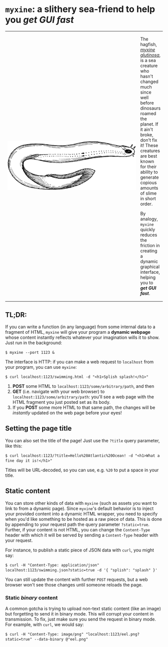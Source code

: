 # `myxine`: a slithery sea-friend to help you _get GUI fast_

<table style="border: 0">
<tr style="border: 0">
  <td width="425px" style="border: 0">
    <img src="/images/myxine_glutinosa.png" target="_blank" width="425px" alt="woodcut sketch of myxine glutinosa, the hagfish">
  </td>
  <td style="border: 0">
    <p>The hagfish, <a href="https://en.wikipedia.org/wiki/Hagfish"><i>myxine glutinosa</i></a>, is a sea creature who hasn't changed much since well before dinosaurs roamed the planet. If it ain't broke, don't fix it! These creatures are best known for their ability to generate copious amounts of slime in short order.</p/>
    <p>By analogy, <code>myxine</code> quickly reduces the friction in creating a dynamic graphical interface, helping you to <b><i>get GUI fast</i></b>.</p>
  </td>
</tr>
</table>

## TL;DR:

If you can write a function (in any language) from some internal data to a
fragment of HTML, `myxine` will give your program a **dynamic webpage** whose
content instantly reflects whatever your imagination wills it to show. Just run
in the background:

```
$ myxine --port 1123 &
```

The interface is HTTP: if you can make a web request to `localhost` from your
program, you can use `myxine`:

```
$ curl localhost:1123/swimming.html -d "<h1>Splish splash!</h1>"
```

1. **POST** some HTML to `localhost:1123/some/arbitrary/path`, and then
2. **GET** (i.e. navigate with your web browser) to
   `localhost:1123/some/arbitrary/path`: you'll see a web page with the HTML
   fragment you just posted set as its body.
3. If you **POST** some more HTML to that same path, the changes will be
   _instantly_ updated on the web page before your eyes!

## Setting the page title

You can also set the title of the page! Just use the `?title` query parameter, like this:

```
$ curl localhost:1123/?title=Hello%20Atlantic%20Ocean! -d "<h1>What a fine day it is!</h1>"
```

Titles will be URL-decoded, so you can use, e.g. `%20` to put a space in your title.

## Static content

You can store other kinds of data with `myxine` (such as assets you want to link
to from a dynamic page). Since `myxine`'s default behavior is to inject your
provided content into a dynamic HTML wrapper, you need to specify when you'd
like something to be hosted as a raw piece of data. This is done by appending to
your request path the query parameter `?static=true`. Further, if your content
is not HTML, you can change the `Content-Type` header with which it will be
served by sending a `Content-Type` header with your request.

For instance, to publish a static piece of JSON data with `curl`, you might say:

```
$ curl -H "Content-Type: application/json" localhost:1123/swimming.json?static=true -d '{ "splish": "splash" }'
```

You can still update the content with further `POST` requests, but a web browser
won't see those changes until someone reloads the page.

### Static _binary_ content

A common gotcha is trying to upload non-text static content (like an image) but
forgetting to send it in binary mode. This will corrupt your content in
transmission. To fix, just make sure you send the request in binary mode. For
example, with `curl`, we would say:

```
$ curl -H "Content-Type: image/png" "localhost:1123/eel.png?static=true" --data-binary @"eel.png"
```
